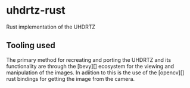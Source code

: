 # uhdrtz-rust
Rust implementation of the UHDRTZ

## Tooling used
The primary method for recreating and porting the UHDRTZ and its functionality are through the [bevy][] ecosystem for the viewing and manipulation of the images.
In adiition to this is the use of the [opencv][] rust bindings for getting the image from the camera.
